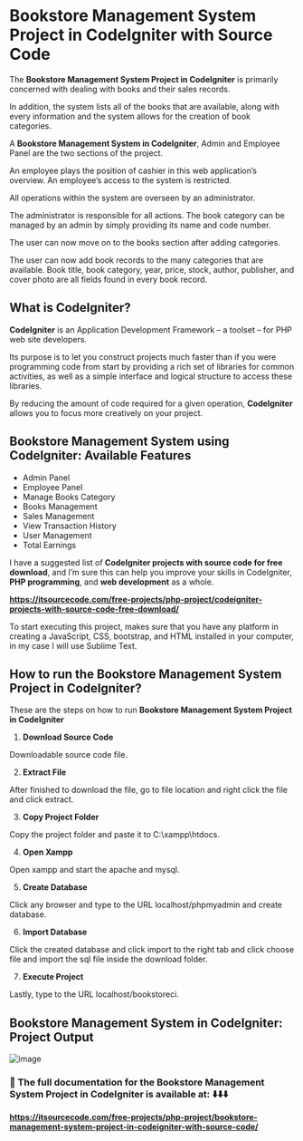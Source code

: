 # Bookstore Management System Project in CodeIgniter with Source Code

The **Bookstore Management System Project in CodeIgniter** is primarily concerned with dealing with books and their sales records.

In addition, the system lists all of the books that are available, along with every information and the system allows for the creation of book categories.

A **Bookstore Management System in CodeIgniter**, Admin and Employee Panel are the two sections of the project. 

An employee plays the position of cashier in this web application’s overview. An employee’s access to the system is restricted.

All operations within the system are overseen by an administrator. 

The administrator is responsible for all actions. The book category can be managed by an admin by simply providing its name and code number.

The user can now move on to the books section after adding categories. 

The user can now add book records to the many categories that are available. Book title, book category, year, price, stock, author, publisher, and cover photo are all fields found in every book record.

## What is CodeIgniter?

**CodeIgniter** is an Application Development Framework – a toolset – for PHP web site developers. 

Its purpose is to let you construct projects much faster than if you were programming code from start by providing a rich set of libraries for common activities, as well as a simple interface and logical structure to access these libraries.

By reducing the amount of code required for a given operation, **CodeIgniter** allows you to focus more creatively on your project.

## Bookstore Management System using CodeIgniter: Available Features

* Admin Panel
* Employee Panel
* Manage Books Category
* Books Management
* Sales Management
* View Transaction History
* User Management
* Total Earnings

I have a suggested list of **CodeIgniter projects with source code for free download**, and I’m sure this can help you improve your skills in CodeIgniter, **PHP programming**, and **web development** as a whole.

**https://itsourcecode.com/free-projects/php-project/codeigniter-projects-with-source-code-free-download/**

To start executing this project, makes sure that you have any platform in creating a JavaScript, CSS,  bootstrap, and HTML installed in your computer, in my case I will use Sublime Text.

## How to run the Bookstore Management System Project in CodeIgniter?

These are the steps on how to run **Bookstore Management System Project in CodeIgniter**

1. **Download Source Code**

Downloadable source code file.

2. **Extract File**

After finished to download the file, go to file location and right click the file and click extract.

3. **Copy Project Folder**

Copy the project folder and paste it to C:\xampp\htdocs.

4. **Open Xampp**

Open xampp and start the apache and mysql.

5. **Create Database**

Click any browser and type to the URL localhost/phpmyadmin and create database.

6. **Import Database**

Click the created database and click import to the right tab and click choose file and import the sql file inside the download folder.

7. **Execute Project**

Lastly, type to the URL localhost/bookstoreci.

## Bookstore Management System in CodeIgniter: Project Output

![image](https://github.com/user-attachments/assets/98d778e6-7e58-4dc6-9ed0-55cf635c2e85)

### 📌 The full documentation for the Bookstore Management System Project in CodeIgniter is available at: ⬇️⬇️⬇️

**https://itsourcecode.com/free-projects/php-project/bookstore-management-system-project-in-codeigniter-with-source-code/**

